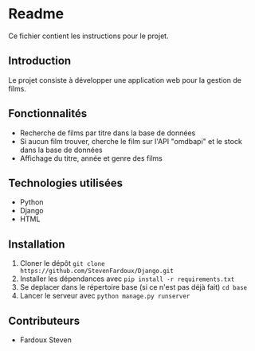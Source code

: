 # Readme

Ce fichier contient les instructions pour le projet.

## Introduction
Le projet consiste à développer une application web pour la gestion de films.

## Fonctionnalités
- Recherche de films par titre dans la base de données
- Si aucun film trouver, cherche le film sur l'API "omdbapi" et le stock dans la base de données
- Affichage du titre, année et genre des films

## Technologies utilisées
- Python
- Django
- HTML

## Installation
1. Cloner le dépôt `git clone https://github.com/StevenFardoux/Django.git`
2. Installer les dépendances avec `pip install -r requirements.txt`
3. Se deplacer dans le répertoire base (si ce n'est pas déjà fait) `cd base`
3. Lancer le serveur avec `python manage.py runserver`

## Contributeurs
- Fardoux Steven

